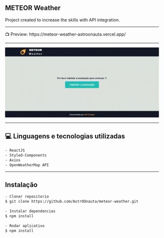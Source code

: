 ## METEOR Weather

Project created to increase the skills with API integration.
<hr>
📺 Preview: https://meteor-weather-astroonauta.vercel.app/
<hr>
<div align = "center">
  
<img src="https://github.com/AstrOOnauta/meteor-weather/blob/main/preview.gif?raw=true">
 
</div>
<hr>

## 💻 Linguagens e tecnologias utilizadas

    - ReactJS
    - Styled-Components
    - Axios
    - OpenWeatherMap API
<hr>

## Instalação

    - Clonar repositorio
    $ git clone https://github.com/AstrOOnauta/meteor-weather.git

    - Instalar dependencias
    $ npm install

    - Rodar aplicativo
    $ npm install